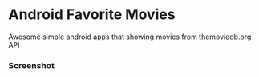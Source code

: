 # Android Favorite Movies
Awesome simple android apps that showing movies from themoviedb.org API

### Screenshot
